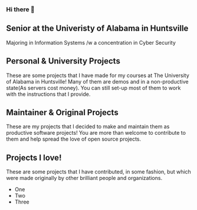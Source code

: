 ### Hi there 👋
## Senior at the Univeristy of Alabama in Huntsville
Majoring in Information Systems /w a concentration in Cyber Security

## Personal & University Projects 
These are some projects that I have made for my courses at The University of Alabama in Huntsville! Many of them are demos and in a non-productive state(As servers cost money). You can still set-up most of them to work with the instructions that I provide. 

## Maintainer & Original Projects
These are my projects that I decided to make and maintain them as productive software projects! You are more than welcome to contribute to them and help spread the love of open source projects. 

## Projects I love! 
These are some projects that I have contributed, in some fashion, but which were made originally by other brilliant people and organizations. 
- One
- Two 
- Three

